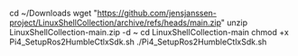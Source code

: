 cd ~/Downloads
wget "https://github.com/jensjanssen-project/LinuxShellCollection/archive/refs/heads/main.zip"
unzip LinuxShellCollection-main.zip -d ~
cd LinuxShellCollection-main
chmod +x Pi4_SetupRos2HumbleCtlxSdk.sh
./Pi4_SetupRos2HumbleCtlxSdk.sh
